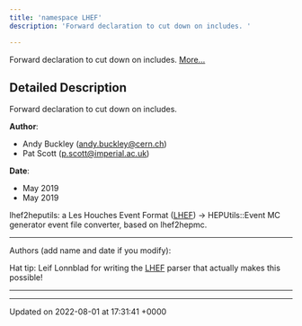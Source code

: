 ```yaml
---
title: 'namespace LHEF'
description: 'Forward declaration to cut down on includes. '

---
```







Forward declaration to cut down on includes.  [More...](#detailed-description)

## Detailed Description

Forward declaration to cut down on includes. 

**Author**: 

  * Andy Buckley ([andy.buckley@cern.ch](mailto:andy.buckley@cern.ch)) 
  * Pat Scott ([p.scott@imperial.ac.uk](mailto:p.scott@imperial.ac.uk)) 


**Date**: 

  * May 2019
  * May 2019


lhef2heputils: a Les Houches Event Format ([LHEF](/documentation/code/darkbit_developmentnamespaces/namespacelhef/)) -> HEPUtils::Event MC generator event file converter, based on lhef2hepmc.



------------------

Authors (add name and date if you modify):


Hat tip: Leif Lonnblad for writing the [LHEF](/documentation/code/darkbit_developmentnamespaces/namespacelhef/) parser that actually makes this possible!



------------------






-------------------------------

Updated on 2022-08-01 at 17:31:41 +0000